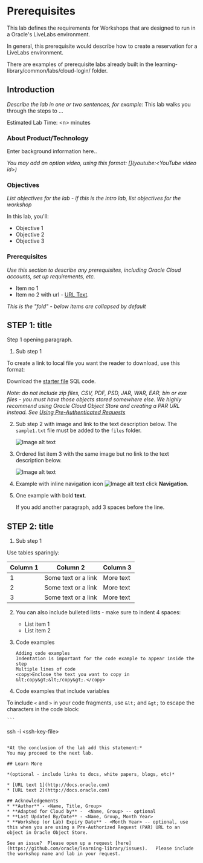 # Prerequisites

This lab defines the requirements for Workshops that are designed to run in a Oracle's LiveLabs environment.

In general, this prerequisite would describe how to create a reservation for a LiveLabs environment.

There are examples of prerequisite labs already built in the learning-library/common/labs/cloud-login/ folder.

## Introduction

*Describe the lab in one or two sentences, for example:* This lab walks you through the steps to ...

Estimated Lab Time: &lt;n&gt; minutes

### About Product/Technology
Enter background information here..

*You may add an option video, using this format: [](youtube:&lt;YouTube video id&gt;)*

  [](youtube:zNKxJjkq0Pw)

### Objectives

*List objectives for the lab - if this is the intro lab, list objectives for the workshop*

In this lab, you'll:
* Objective 1
* Objective 2
* Objective 3

### Prerequisites

*Use this section to describe any prerequisites, including Oracle Cloud accounts, set up requirements, etc.*

* Item no 1
* Item no 2 with url - [URL Text](https://www.oracle.com).

*This is the "fold" - below items are collapsed by default*

## **STEP 1**: title

Step 1 opening paragraph.

1. Sub step 1

  To create a link to local file you want the reader to download, use this format:

  Download the [starter file](files/starter-file.sql) SQL code.

  *Note: do not include zip files, CSV, PDF, PSD, JAR, WAR, EAR, bin or exe files - you must have those objects stored somewhere else. We highly recommend using Oracle Cloud Object Store and creating a PAR URL instead. See [Using Pre-Authenticated Requests](https://docs.cloud.oracle.com/en-us/iaas/Content/Object/Tasks/usingpreauthenticatedrequests.htm)*

2. Sub step 2 with image and link to the text description below. The `sample1.txt` file must be added to the `files` folder.

    ![Image alt text](images/sample1.png "Image title")

3. Ordered list item 3 with the same image but no link to the text description below.

    ![Image alt text](images/sample1.png " ")

4. Example with inline navigation icon ![Image alt text](images/sample2.png) click **Navigation**.

5. One example with bold **text**.

   If you add another paragraph, add 3 spaces before the line.

## **STEP 2:** title

1. Sub step 1

  Use tables sparingly:

  | Column 1 | Column 2 | Column 3 |
  | --- | --- | --- |
  | 1 | Some text or a link | More text  |
  | 2 |Some text or a link | More text |
  | 3 | Some text or a link | More text |

2. You can also include bulleted lists - make sure to indent 4 spaces:

    - List item 1
    - List item 2

3. Code examples

    ```
    Adding code examples
  	Indentation is important for the code example to appear inside the step
    Multiple lines of code
  	<copy>Enclose the text you want to copy in &lt;copy&gt;&lt;/copy&gt;.</copy>
    ```

4. Code examples that include variables

  To include `<` and `>` in your code fragments, use ``&lt;`` and ``&gt;`` to escape the characters in the code block:

	```
  <copy>ssh -i &lt;ssh-key-file&gt;</copy>
  ```

*At the conclusion of the lab add this statement:*
You may proceed to the next lab.

## Learn More

*(optional - include links to docs, white papers, blogs, etc)*

* [URL text 1](http://docs.oracle.com)
* [URL text 2](http://docs.oracle.com)

## Acknowledgements
* **Author** - <Name, Title, Group>
* **Adapted for Cloud by** -  <Name, Group> -- optional
* **Last Updated By/Date** - <Name, Group, Month Year>
* **Workshop (or Lab) Expiry Date** - <Month Year> -- optional, use this when you are using a Pre-Authorized Request (PAR) URL to an object in Oracle Object Store.

See an issue?  Please open up a request [here](https://github.com/oracle/learning-library/issues).   Please include the workshop name and lab in your request.
